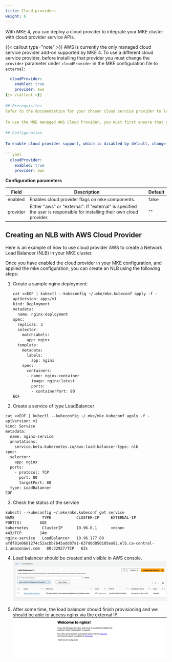 ```yaml
---
title: Cloud providers
weight: 6
---
```


With MKE 4, you can deploy a cloud provider to integrate your MKE cluster with cloud provider service APIs.

{{< callout type="note" >}}
AWS is currently the only managed cloud service provider add-on supported by MKE 4. To use a different cloud service provider, before installing that provider you must change the `provider` parameter under `cloudProvider` in the MKE configuration file to `external`:

```yaml
  cloudProvider:
    enabled: true
    provider: aws
{{< /callout >}}

## Prerequisites
Refer to the documentation for your chosen cloud service provider to learn of any proprietary requirements.

To use the MKE managed AWS Cloud Provider, you must first ensure that your nodes have certain IAM policies. For detailed information, refer to the official AWS Cloud Provider documentation [IAM Policies](https://cloud-provider-aws.sigs.k8s.io/prerequisites/#iam-policies).

## Configuration

To enable cloud provider support, which is disabled by default, change the `enabled` parameter under `cloudProvider` in the MKE configuration file to `true`:

```yaml
  cloudProvider:
    enabled: true
    provider: aws
```

**Configuration parameters**

| Field    | Description                                                                                                             | Default |
|----------|-------------------------------------------------------------------------------------------------------------------------|---------|
| enabled  | Enables cloud provider flags on mke components.                                                                         | false   |
| provider | Either "aws" or "external". If "external" is specified the user is responsible for installing their own cloud provider. | ""      |


## Creating an NLB with AWS Cloud Provider

Here is an example of how to use cloud provider AWS to create a Network Load Balancer (NLB) in your MKE cluster. 

Once you have enabled the cloud provider in your MKE configuration, and applied the mke configuration, you can create an NLB using the following steps:


1. Create a sample nginx deployment:

   ```shell
   cat <<EOF | kubectl --kubeconfig ~/.mke/mke.kubeconf apply -f -
   apiVersion: apps/v1
   kind: Deployment
   metadata:
     name: nginx-deployment
   spec:
     replicas: 3  
     selector:
       matchLabels:
         app: nginx
     template:
       metadata:
         labels:
           app: nginx
       spec:
         containers:
         - name: nginx-container
           image: nginx:latest
           ports:
           - containerPort: 80
   EOF

2. Create a service of type LoadBalancer
```shell
cat <<EOF | kubectl --kubeconfig ~/.mke/mke.kubeconf apply -f -
apiVersion: v1
kind: Service
metadata:
  name: nginx-service
  annotations:
    service.beta.kubernetes.io/aws-load-balancer-type: nlb
spec:
  selector:
    app: nginx
  ports:
    - protocol: TCP
      port: 80
      targetPort: 80
  type: LoadBalancer
EOF
```

3. Check the status of the service
```shell
kubectl --kubeconfig ~/.mke/mke.kubeconf get service
NAME            TYPE           CLUSTER-IP     EXTERNAL-IP                                                                        PORT(S)        AGE
kubernetes      ClusterIP      10.96.0.1      <none>                                                                             443/TCP        14m
nginx-service   LoadBalancer   10.96.177.89   afdf81e0681274c52acbb7b45add87a1-637d0d850105ea92.elb.ca-central-1.amazonaws.com   80:32927/TCP   63s
```

4. Load balancer should be created and visible in AWS console.
![aws-lb.png](aws-lb.png)
   

5. After some time, the load balancer should finish provisioning and we should be able to access nginx via the external IP.
![aws-lb-provisioned.png](aws-lb-provisioned.png)